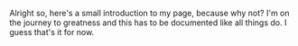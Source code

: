 Alright so, here's a small introduction to my page, because why not? I'm on the journey to greatness and this has to be documented like all things do. 
I guess that's it for now.
